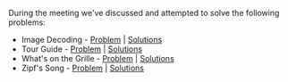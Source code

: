 During the meeting we've discussed and attempted to solve the following problems:
* Image Decoding - [Problem](https://open.kattis.com/problems/imagedecoding) | [Solutions](../../problems/kattis/imagedecoding)
* Tour Guide - [Problem](https://open.kattis.com/problems/tourguide) | [Solutions](../../problems/kattis/tourguide)
* What's on the Grille - [Problem](https://open.kattis.com/problems/grille) | [Solutions](../../problems/kattis/grille)
* Zipf's Song - [Problem](https://open.kattis.com/problems/zipfsong) | [Solutions](../../problems/kattis/zipfsong)
